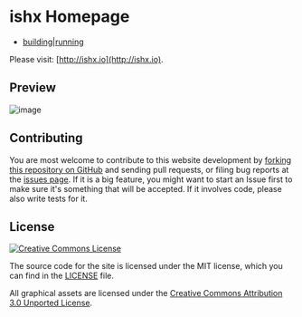 # ishx Homepage

- [building](https://github.com/ishx/)|[running](https://ishx.github.io/)

Please visit: [http://ishx.io](http://ishx.io).

## Preview

<img alt="image" style="border-width:0" src="https://github.com/ishx/ishx.github.io/blob/master/res/screenshot.png" >

<!--iframe width="100%" height="100%" frameborder = '0' src="http://ishx.io"></iframe-->

## Contributing

You are most welcome to contribute to this website development by [forking this repository on GitHub](https://github.com/ishx/ishx.github.io) and sending pull requests, or filing bug reports at the 
[issues page](http://github.com/ishx/ishx.github.io/issues). If it is a big feature,
you might want to start an Issue first to make sure it's something that will
be accepted.  If it involves code, please also write tests for it.

## License

<a rel="license" href="http://creativecommons.org/licenses/by-nc/3.0/">
    <img alt="Creative Commons License" style="border-width:0" src="http://i.creativecommons.org/l/by-nc/3.0/88x31.png" />
</a>

The source code for the site is licensed under the MIT license, which you can find in
the [LICENSE](https://github.com/ishxiao/ishx.github.io/blob/master/LICENSE) file.

All graphical assets are licensed under the
[Creative Commons Attribution 3.0 Unported License](https://creativecommons.org/licenses/by/3.0/).